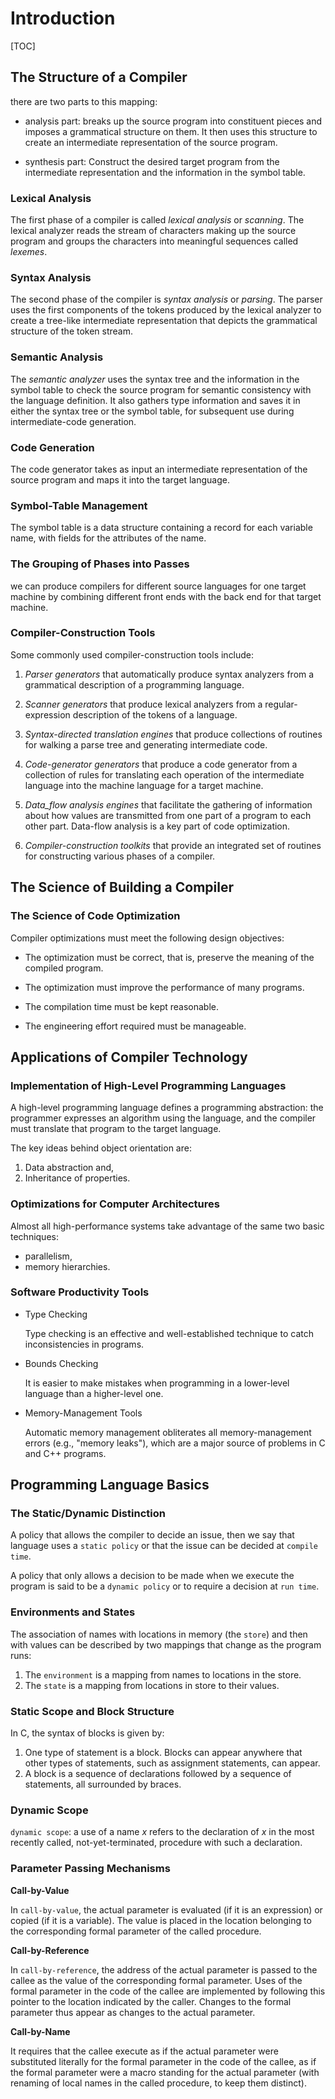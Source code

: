 # Introduction

[TOC]



## The Structure of a Compiler

there are two parts to this mapping:

- analysis part: breaks up the source program into constituent pieces and imposes a grammatical structure on them. It then uses this structure to create an intermediate representation of the source program.

- synthesis part: Construct the desired target program from the intermediate representation and the information in the symbol table.


### Lexical Analysis

The first phase of a compiler is called *lexical analysis* or *scanning*. The lexical analyzer reads the stream of characters making up the source program and groups the characters into meaningful sequences called *lexemes*.

### Syntax Analysis

The second phase of the compiler is *syntax analysis* or *parsing*. The parser uses the first components of the tokens produced by the lexical analyzer to create a tree-like intermediate representation that depicts the grammatical structure of the token stream.

### Semantic Analysis

The *semantic analyzer* uses the syntax tree and the information in the symbol table to check the source program for semantic consistency with the language definition. It also gathers type information and saves it in either the syntax tree or the symbol table, for subsequent use during intermediate-code generation.

### Code Generation

The code generator takes as input an intermediate representation of the source program and maps it into the target language.

### Symbol-Table Management

The symbol table is a data structure containing a record for each variable name, with fields for the attributes of the name.

### The Grouping of Phases into Passes

we can produce compilers for different source languages for one target machine by combining different front ends with the back end for that target machine.

### Compiler-Construction Tools

Some commonly used compiler-construction tools include:

1. *Parser generators* that automatically produce syntax analyzers from a grammatical description of a programming language.

2. *Scanner generators* that produce lexical analyzers from a regular-expression description of the tokens of a language.

3. *Syntax-directed translation engines* that produce collections of routines for walking a parse tree and generating intermediate code.

4. *Code-generator generators* that produce a code generator from a collection of rules for translating each operation of the intermediate language into the machine language for a target machine.

5. *Data_flow analysis engines* that facilitate the gathering of information about how values are transmitted from one part of a program to each other part. Data-flow analysis is a key part of code optimization.

6. *Compiler-construction toolkits* that provide an integrated set of routines for constructing various phases of a compiler.



## The Science of Building a Compiler

### The Science of Code Optimization

Compiler optimizations must meet the following design objectives:

- The optimization must be correct, that is, preserve the meaning of the compiled program.

- The optimization must improve the performance of many programs.

- The compilation time must be kept reasonable.

- The engineering effort required must be manageable.




## Applications of Compiler Technology

### Implementation of High-Level Programming Languages

A high-level programming language defines a programming abstraction: the programmer expresses an algorithm using the language, and the compiler must translate that program to the target language.

The key ideas behind object orientation are:

1. Data abstraction and,
2. Inheritance of properties.

### Optimizations for Computer Architectures

Almost all high-performance systems take advantage of the same two basic techniques:

- parallelism,
- memory hierarchies.

### Software Productivity Tools

- Type Checking

  Type checking is an effective and well-established technique to catch inconsistencies in programs.

- Bounds Checking

  It is easier to make mistakes when programming in a lower-level language than a higher-level one.

- Memory-Management Tools

  Automatic memory management obliterates all memory-management errors (e.g., "memory leaks"), which are a major source of problems in C and C++ programs.



## Programming Language Basics

### The Static/Dynamic Distinction

A policy that allows the compiler to decide an issue, then we say that language uses a `static policy` or that the issue can be decided at `compile time`.

A policy that only allows a decision to be made when we execute the program is said to be a `dynamic policy` or to require a decision at `run time`.

### Environments and States

The association of names with locations in memory (the `store`) and then with values can be described by two mappings that change as the program runs:

1. The `environment` is a mapping from names to locations in the store.
2. The `state` is a mapping from locations in store to their values.

### Static Scope and Block Structure

In C, the syntax of blocks is given by:

1. One type of statement is a block. Blocks can appear anywhere that other types of statements, such as assignment statements, can appear.
2. A block is a sequence of declarations followed by a sequence of statements, all surrounded by braces.

### Dynamic Scope

`dynamic scope`: a use of a name $x$ refers to the declaration of $x$ in the most recently called, not-yet-terminated, procedure with such a declaration.

### Parameter Passing Mechanisms

**Call-by-Value**

In `call-by-value`, the actual parameter is evaluated (if it is an expression) or copied (if it is a variable). The value is placed in the location belonging to the corresponding formal parameter of the called procedure.

**Call-by-Reference**

In `call-by-reference`, the address of the actual parameter is passed to the callee as the value of the corresponding formal parameter. Uses of the formal parameter in the code of the callee are implemented by following this pointer to the location indicated by the caller. Changes to the formal parameter thus appear as changes to the actual parameter.

**Call-by-Name**

It requires that the callee execute as if the actual parameter were substituted literally for the formal parameter in the code of the callee, as if the formal parameter were a macro standing for the actual parameter (with renaming of local names in the called procedure, to keep them distinct).

